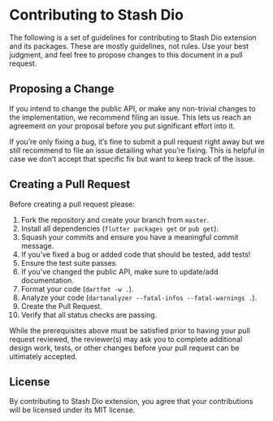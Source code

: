 # Contributing to Stash Dio

The following is a set of guidelines for contributing to Stash Dio extension and its packages. These are mostly guidelines, not rules. Use your best judgment, and feel free to propose changes to this document in a pull request.

## Proposing a Change

If you intend to change the public API, or make any non-trivial changes to the implementation, we recommend filing an issue. This lets us reach an agreement on your proposal before you put significant effort into it.

If you’re only fixing a bug, it’s fine to submit a pull request right away but we still recommend to file an issue detailing what you’re fixing. This is helpful in case we don’t accept that specific fix but want to keep track of the issue.

## Creating a Pull Request

Before creating a pull request please:

1. Fork the repository and create your branch from `master`.
2. Install all dependencies (`flutter packages get` or `pub get`).
3. Squash your commits and ensure you have a meaningful commit message.
4. If you’ve fixed a bug or added code that should be tested, add tests!
5. Ensure the test suite passes.
6. If you've changed the public API, make sure to update/add documentation.
7. Format your code (`dartfmt -w .`).
8. Analyze your code (`dartanalyzer --fatal-infos --fatal-warnings .`).
9. Create the Pull Request.
10. Verify that all status checks are passing.

While the prerequisites above must be satisfied prior to having your pull request reviewed, the reviewer(s) may ask you to complete additional design work, tests, or other changes before your pull request can be ultimately accepted.

## License

By contributing to Stash Dio extension, you agree that your contributions will be licensed under its MIT license.